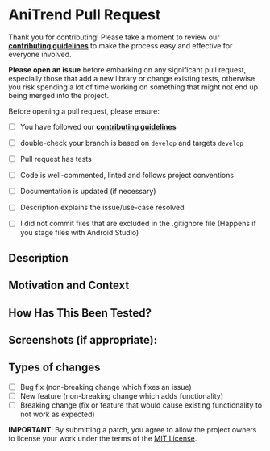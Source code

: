 # AniTrend Pull Request

Thank you for contributing! Please take a moment to review our [**contributing guidelines**](https://github.com/AniTrend/anitrend-app/blob/master/CONTRIBUTING.md)
to make the process easy and effective for everyone involved.

**Please open an issue** before embarking on any significant pull request, especially those that
add a new library or change existing tests, otherwise you risk spending a lot of time working
on something that might not end up being merged into the project.

Before opening a pull request, please ensure:
<!--- Go over all the following points, and put an `x` in all the boxes that apply. -->
<!--- If you're unsure about any of these, don't hesitate to ask. We're here to help! -->

- [ ] You have followed our [**contributing guidelines**](https://github.com/AniTrend/anitrend-app/blob/master/CONTRIBUTING.md)
- [ ] double-check your branch is based on `develop` and targets `develop` 
- [ ] Pull request has tests
- [ ] Code is well-commented, linted and follows project conventions
- [ ] Documentation is updated (if necessary)
- [ ] Description explains the issue/use-case resolved
- [ ] I did not commit files that are excluded in the .gitignore file (Happens if you stage files with Android Studio)


## Description
<!--- Describe your changes in detail -->

## Motivation and Context
<!--- Why is this change required? What problem does it solve? -->
<!--- If it fixes an open issue, please link to the issue here. -->

## How Has This Been Tested?
<!--- Please describe in detail how you tested your changes. -->
<!--- Include details of your testing environment, tests ran to see how -->
<!--- your change affects other areas of the code, etc. -->

## Screenshots (if appropriate):

## Types of changes
<!--- What types of changes does your code introduce? Put an `x` in all the boxes that apply: -->
- [ ] Bug fix (non-breaking change which fixes an issue)
- [ ] New feature (non-breaking change which adds functionality)
- [ ] Breaking change (fix or feature that would cause existing functionality to not work as expected)

<!--- Be kind to code reviewers, please try to keep pull requests as small and focused as possible :) -->

**IMPORTANT**: By submitting a patch, you agree to allow the project
owners to license your work under the terms of the [MIT License](https://github.com/AniTrend/anitrend-app/blob/master/LICENSE.md).